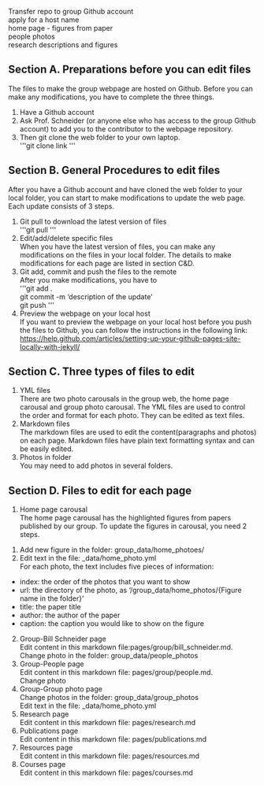 Transfer repo to group Github account  
apply for a host name  
home page - figures from paper  
people photos  
research descriptions and figures  

## Section A. Preparations before you can edit files  
The files to make the group webpage are hosted on Github. Before you can make any modifications, you have to complete the three things.  
1. Have a Github account  
2. Ask Prof. Schneider (or anyone else who has access to the group Github account) to add you to the contributor to the webpage repository.    
3. Then git clone the web folder to your own laptop.  
'''git clone link   '''
## Section B. General Procedures to edit files  
 After you have a Github account and have cloned the web folder to your local folder, you can start to make modifications to update the web page. Each update consists of 3 steps.  
1. Git pull to download the latest version of files    
'''git pull  '''
2. Edit/add/delete specific files   
When you have the latest version of files, you can make any modifications on the files in your local   folder. The details to make modifications for each page are listed in section C&D.  
3. Git add, commit and push the files to the remote    
After you make modifications, you have to  
'''git add .  
git commit -m ‘description of the update’   
git push   '''
4. Preview the webpage on your local host    
If you want to preview the webpage on your local host before you push the files to Github, you can follow the instructions in the following link:  
https://help.github.com/articles/setting-up-your-github-pages-site-locally-with-jekyll/  
## Section C. Three types of files to edit  
1. YML files    
There are two photo carousals in the group web, the home page carousal and group photo carousal. The YML files are used to control the order and format for each photo. They can be edited as text files.  
2. Markdown files    
The markdown files are used to edit the content(paragraphs and photos) on each page. Markdown files have plain text formatting syntax and can be easily edited.  
3. Photos in folder    
You may need to add photos in several folders.  
## Section D. Files to edit for each page  
1. Home page carousal    
The home page carousal has the highlighted figures from papers published by our group. To update the figures in carousal, you need 2 steps.  
1) Add new figure in the folder: group_data/home_photoes/  
2) Edit text in the file: _data/home_photo.yml  
For each photo, the text includes five pieces of information:  
- index: the order of the photos that you want to show  
- url: the directory of the photo, as ‘/group_data/home_photos/{Figure name in the folder}’  
- title: the paper title  
- author: the author of the paper  
- caption: the caption you would like to show on the figure  
2. Group-Bill Schneider page  
Edit content in this markdown file:pages/group/bill_schneider.md.  
Change photo in the folder: group_data/people_photos  
3. Group-People page  
Edit content in this markdown file: pages/group/people.md.  
Change photo  
4. Group-Group photo page  
Change photos in the folder: group_data/group_photos  
Edit text in the file: _data/home_photo.yml  
5. Research page  
Edit content in this markdown file: pages/research.md  
6. Publications page  
Edit content in this markdown file: pages/publications.md  
7. Resources page  
Edit content in this markdown file: pages/resources.md  
8. Courses page  
Edit content in this markdown file: pages/courses.md  
